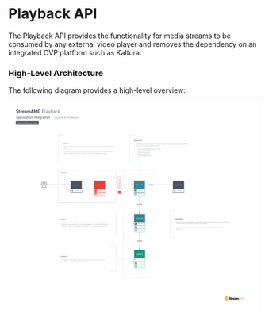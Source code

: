 # Playback API

The Playback API provides the functionality for media streams to be consumed by any external video player and removes the dependency on an integrated OVP platform such as Kaltura.

### High-Level Architecture

The following diagram provides a high-level overview:

<img src="../../assets/images/Playback.png" alt="Playback API" width="900" style="align:center"/>
